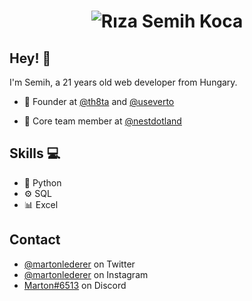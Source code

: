 <h1 align="center">
  <img src="https://raw.githubusercontent.com/rsemihkoca/Riza-Semih-Koca/e5c5fc6e24fc8d878a31ed3372c069f3b8771590/name.svg" alt="Rıza Semih Koca" />
</h1>

## Hey! 👋
I'm Semih, a 21 years old web developer from Hungary.

- 🧭 Founder at [@th8ta](https://github.com/th8ta) and [@useverto](https://github.com/useverto)

- 👥 Core team member at [@nestdotland](https://github.com/nestdotland)

## Skills 💻
- 🐍 Python
- ⚙️ SQL
- 📊 Excel

## Contact
- [@martonlederer](https://twitter.com/martonlederer) on Twitter
- [@martonlederer](https://twitter.com/instagram) on Instagram
- [Marton#6513](./) on Discord
